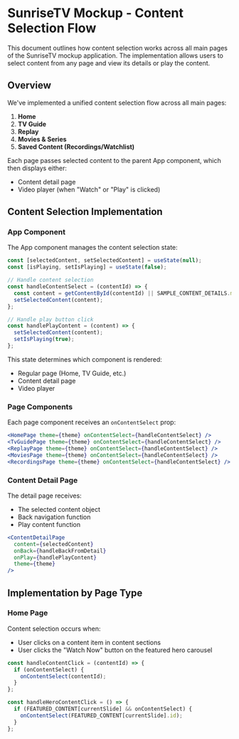 # SunriseTV Mockup - Content Selection Flow

This document outlines how content selection works across all main pages of the SunriseTV mockup application. The implementation allows users to select content from any page and view its details or play the content.

## Overview

We've implemented a unified content selection flow across all main pages:

1. **Home**
2. **TV Guide**
3. **Replay**
4. **Movies & Series**
5. **Saved Content (Recordings/Watchlist)**

Each page passes selected content to the parent App component, which then displays either:
- Content detail page
- Video player (when "Watch" or "Play" is clicked)

## Content Selection Implementation

### App Component

The App component manages the content selection state:

```jsx
const [selectedContent, setSelectedContent] = useState(null);
const [isPlaying, setIsPlaying] = useState(false);

// Handle content selection
const handleContentSelect = (contentId) => {
  const content = getContentById(contentId) || SAMPLE_CONTENT_DETAILS.movie;
  setSelectedContent(content);
};

// Handle play button click
const handlePlayContent = (content) => {
  setSelectedContent(content);
  setIsPlaying(true);
};
```

This state determines which component is rendered:
- Regular page (Home, TV Guide, etc.)
- Content detail page
- Video player

### Page Components

Each page component receives an `onContentSelect` prop:

```jsx
<HomePage theme={theme} onContentSelect={handleContentSelect} />
<TvGuidePage theme={theme} onContentSelect={handleContentSelect} />
<ReplayPage theme={theme} onContentSelect={handleContentSelect} />
<MoviesPage theme={theme} onContentSelect={handleContentSelect} />
<RecordingsPage theme={theme} onContentSelect={handleContentSelect} />
```

### Content Detail Page

The detail page receives:
- The selected content object
- Back navigation function
- Play content function

```jsx
<ContentDetailPage 
  content={selectedContent}
  onBack={handleBackFromDetail}
  onPlay={handlePlayContent}
  theme={theme}
/>
```

## Implementation by Page Type

### Home Page

Content selection occurs when:
- User clicks on a content item in content sections
- User clicks the "Watch Now" button on the featured hero carousel

```jsx
const handleContentClick = (contentId) => {
  if (onContentSelect) {
    onContentSelect(contentId);
  }
};

const handleHeroContentClick = () => {
  if (FEATURED_CONTENT[currentSlide] && onContentSelect) {
    onContentSelect(FEATURED_CONTENT[currentSlide].id);
  }
};